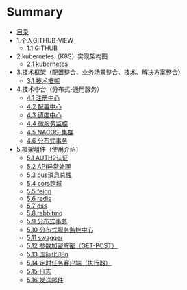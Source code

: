# Summary

* [目录](README.md)
* 1.个人GITHUB-VIEW
    * [1.1 GITHUB](DESC/docker-使用.md)
* 2.kubernetes（K8S）实现架构图
    * [2.1 kubernetes](DESC/docker-使用.md)
* 3.技术框架（配置整合、业务场景整合、技术、解决方案整合）
    * [3.1 技术框架](FRAME-WORK/技术框架.md)  
* 4.技术中台（分布式-通用服务）
    * [4.1 注册中心](DESC/注册中心.md)
    * [4.2 配置中心](DESC/配置中心.md)
    * [4.3 调度中心](DESC/调度中心.md)
    * [4.4 微服务监控](DESC/微服务监控.md)
    * [4.5 NACOS-集群](DESC/微服务监控.md)
    * [4.6 分布式事务](DESC/微服务监控.md)    
* 5.框架组件（使用介绍）
    * [5.1 AUTH2认证](STARTER/AUTH2认证.md)
    * [5.2 API异常处理](STARTER/API异常处理.md)
    * [5.3 bus消息总线](STARTER/bus消息总线.md)
    * [5.4 cors跨域](STARTER/cors跨域.md)
    * [5.5 feign](STARTER/feign.md)
    * [5.6 redis](STARTER/redis.md)
    * [5.7 oss](STARTER/oss.md)
    * [5.8 rabbitmq](STARTER/rabbitmq.md)
    * [5.9 分布式事务](STARTER/分布式事务.md)
    * [5.10 分布式服务监控中心](STARTER/分布式服务监控中心.md)
    * [5.11 swagger](STARTER/swagger.md)
    * [5.12 参数加密解密（GET-POST）](STARTER/参数加密解密（GET-POST）.md)
    * [5.13 国际化i18n](STARTER/国际化i18n.md)
    * [5.14 定时任务客户端（执行器）](STARTER/定时任务客户端（执行器）.md)
    * [5.15 日志](STARTER/日志.md)
    * [5.16 发送邮件](STARTER/发送邮件.md)

